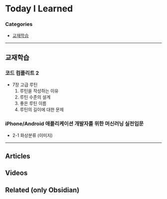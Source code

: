 # Today I Learned

### Categories
- [교재학습](#교재학습)

---

## 교재학습
### 코드 컴플리트 2
* 7장 고급 루틴
	1. 루틴을 작성하는 이유
	2. 루틴 수준의 설계
	3. 좋은 루틴 이름
	4. 루틴의 길이에 대한 문제
### iPhone/Android 애플리케이션 개발자를 위한 머신러닝 실전입문
* 2-1 화상분류 (이미지)

---

## Articles

## Videos

## Related (only Obsidian)